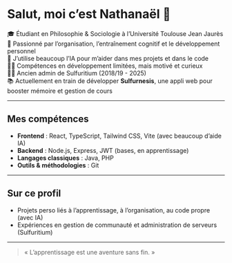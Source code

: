 # Salut, moi c’est Nathanaël 👋

🎓 Étudiant en Philosophie & Sociologie à l’Université Toulouse Jean Jaurès  
🧠 Passionné par l’organisation, l’entraînement cognitif et le développement personnel  
🤖 J’utilise beaucoup l’IA pour m’aider dans mes projets et dans le code  
👨‍💻 Compétences en développement limitées, mais motivé et curieux  
👨‍💼 Ancien admin de Sulfuritium (2018/19 - 2025)  
📚 Actuellement en train de développer **Sulfurnesis**, une appli web pour booster mémoire et gestion de cours

---

## Mes compétences

- **Frontend** : React, TypeScript, Tailwind CSS, Vite (avec beaucoup d’aide IA)  
- **Backend** : Node.js, Express, JWT (bases, en apprentissage)
- **Langages classiques** : Java, PHP
- **Outils & méthodologies** : Git
---

## Sur ce profil

- Projets perso liés à l’apprentissage, à l’organisation, au code propre (avec IA)  
- Expériences en gestion de communauté et administration de serveurs (Sulfuritium)  

---

> « L’apprentissage est une aventure sans fin. »
